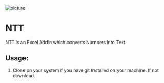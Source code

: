 ![picture](excelogo.png)
# NTT
NTT is an Excel Addin which converts Numbers into Text. 

## Usage:
1. Clone on your system if you have git Installed on your machine. If not download.




